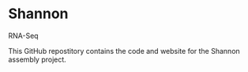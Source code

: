 # Shannon
RNA-Seq

This GitHub repostitory contains the code and website for the Shannon assembly project.
